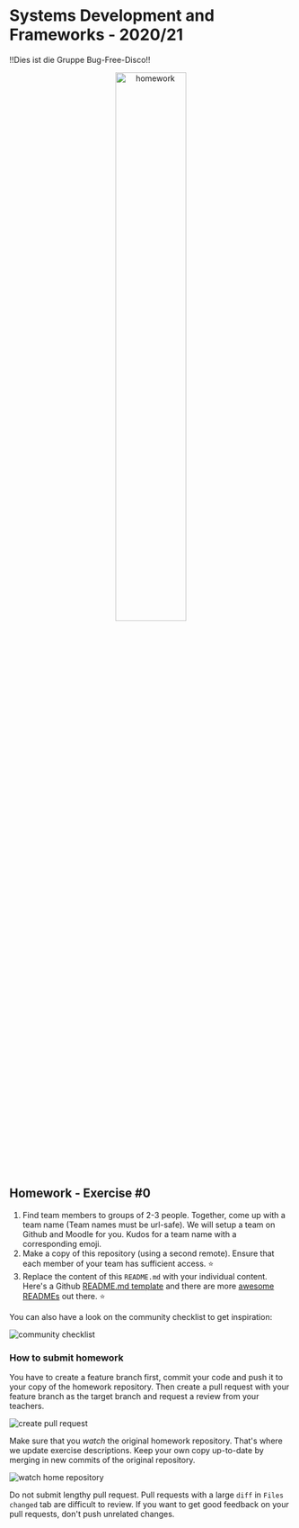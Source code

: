 # Systems Development and Frameworks - 2020/21

!!Dies ist die Gruppe Bug-Free-Disco!!


<p align="center">
  <img src="https://media.giphy.com/media/HmCGTfgQy1dYI/giphy.gif" alt="homework" width="50%">
<p>

## Homework - Exercise #0

1. Find team members to groups of 2-3 people. Together, come up with a team name (Team names must be url-safe). We will setup a team on Github and Moodle for you. Kudos for a team name with a corresponding emoji. 
2. Make a copy of this repository (using a second remote). Ensure that each member of your team has sufficient access. :star:
3. Replace the content of this `README.md` with your individual content. Here's a Github [README.md template](https://github.com/othneildrew/Best-README-Template) and there are more [awesome READMEs](https://github.com/matiassingers/awesome-readme) out there. :star:

You can also have a look on the community checklist to get inspiration:


![community checklist](./.github/img/community_checklist.png)

### How to submit homework

You have to create a feature branch first, commit your code and push it to your
copy of the homework repository. Then create a pull request with your feature
branch as the target branch and request a review from your teachers.

![create pull request](./.github/img/create_pr.png)

Make sure that you *watch* the original homework repository. That's where we
update exercise descriptions. Keep your own copy up-to-date by merging in new
commits of the original repository.

![watch home repository](./.github/img/watch_repo.png)

Do not submit lengthy pull request. Pull requests with a large `diff` in
`Files changed` tab are difficult to review. If you want to get good feedback on
your pull requests, don't push unrelated changes.

